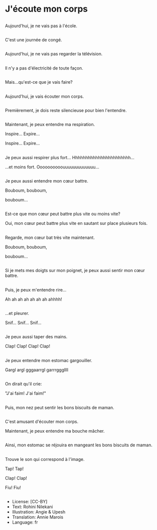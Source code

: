 # J'écoute mon corps

##
Aujourd'hui, je ne vais pas à l'école.  

##
C'est une journée de congé. 

##
Aujourd'hui, je ne vais pas regarder la télévision.  

##
Il n'y a pas d'électricité de toute façon. 

##
Mais...qu'est-ce que je vais faire? 

##
Aujourd'hui, je vais écouter mon corps.  

##
Premièrement, je dois reste silencieuse pour bien l'entendre.  

##
Maintenant, je peux entendre ma respiration.  

Inspire...   Expire...

Inspire...   Expire...

##
Je peux aussi respirer plus fort... Hhhhhhhhhhhhhhhhhhhhhhh...

...et moins fort. Oooooooooouuuuuuuuuuuuu...

##
Je peux aussi entendre mon cœur battre.  

Bouboum, bouboum,

bouboum...

##
Est-ce que mon cœur peut battre plus vite ou moins vite? 

Oui, mon cœur peut battre plus vite en sautant sur place plusieurs fois.  

##
Regarde, mon cœur bat très vite maintenant.

Bouboum, bouboum,

bouboum...

##
Si je mets mes doigts sur mon poignet, je peux aussi sentir mon cœur battre.  

##
Puis, je peux m'entendre rire...

Ah ah ah ah ah ah ah ahhhh!

##
...et pleurer.

Snif... Snif... Snif...

##
Je peux aussi taper des mains. 

Clap! Clap! Clap! Clap!

##
Je peux entendre mon estomac gargouiller.

Gargl argl gggaarrgl garrrgggllll

##
On dirait qu'il crie:

"J'ai faim!  J'ai faim!"

##
Puis, mon nez peut sentir les bons biscuits de maman.  

##
C'est amusant d'écouter mon corps.  

Maintenant, je peux entendre ma bouche mâcher.  

##
Ainsi, mon estomac se réjouira en mangeant les bons biscuits de maman. 

##
Trouve le son qui correspond à l'image. 

Tap! Tap!

Clap! Clap! 

Fiu! Fiu!

##
* License: [CC-BY]
* Text: Rohini Nilekani
* Illustration: Angie & Upesh
* Translation: Annie Marois
* Language: fr
